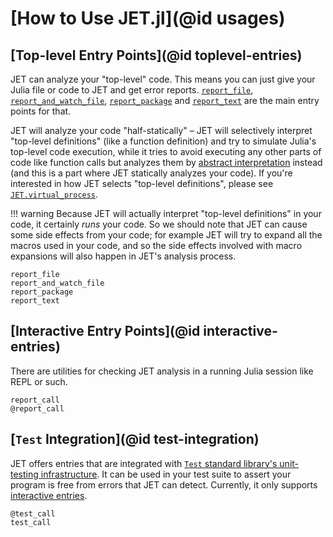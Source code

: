 # [How to Use JET.jl](@id usages)


## [Top-level Entry Points](@id toplevel-entries)

JET can analyze your "top-level" code.
This means you can just give your Julia file or code to JET and get error reports.
[`report_file`](@ref), [`report_and_watch_file`](@ref), [`report_package`](@ref) and [`report_text`](@ref) are the main entry points for that.

JET will analyze your code "half-statically" – JET will selectively interpret "top-level definitions" (like a function definition)
and try to simulate Julia's top-level code execution, while it tries to avoid executing any other parts of code like function calls
but analyzes them by [abstract interpretation](https://en.wikipedia.org/wiki/Abstract_interpretation) instead (and this is a part where JET statically analyzes your code).
If you're interested in how JET selects "top-level definitions", please see [`JET.virtual_process`](@ref).

!!! warning
    Because JET will actually interpret "top-level definitions" in your code, it certainly _runs_ your code.
    So we should note that JET can cause some side effects from your code; for example JET will try to expand all the
    macros used in your code, and so the side effects involved with macro expansions will also happen in JET's analysis process.

```@docs
report_file
report_and_watch_file
report_package
report_text
```


## [Interactive Entry Points](@id interactive-entries)

There are utilities for checking JET analysis in a running Julia session like REPL or such.

```@docs
report_call
@report_call
```


## [`Test` Integration](@id test-integration)

JET offers entries that are integrated with [`Test` standard library's unit-testing infrastructure](https://docs.julialang.org/en/v1/stdlib/Test/).
It can be used in your test suite to assert your program is free from errors that JET can detect.
Currently, it only supports [interactive entries](@ref).

```@docs
@test_call
test_call
```
